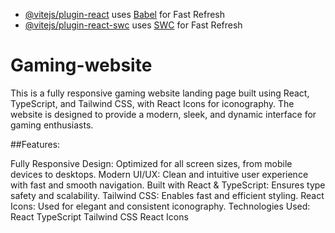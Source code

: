 <!-- # React + TypeScript + Vite

This template provides a minimal setup to get React working in Vite with HMR and some ESLint rules.

Currently, two official plugins are available: -->

- [@vitejs/plugin-react](https://github.com/vitejs/vite-plugin-react/blob/main/packages/plugin-react/README.md) uses [Babel](https://babeljs.io/) for Fast Refresh
- [@vitejs/plugin-react-swc](https://github.com/vitejs/vite-plugin-react-swc) uses [SWC](https://swc.rs/) for Fast Refresh

<!-- ## Expanding the ESLint configuration

If you are developing a production application, we recommend updating the configuration to enable type aware lint rules:

- Configure the top-level `parserOptions` property like this:

```js
export default tseslint.config({
  languageOptions: {
    // other options...
    parserOptions: {
      project: ['./tsconfig.node.json', './tsconfig.app.json'],
      tsconfigRootDir: import.meta.dirname,
    },
  },
})
```

- Replace `tseslint.configs.recommended` to `tseslint.configs.recommendedTypeChecked` or `tseslint.configs.strictTypeChecked`
- Optionally add `...tseslint.configs.stylisticTypeChecked`
- Install [eslint-plugin-react](https://github.com/jsx-eslint/eslint-plugin-react) and update the config:

```js
// eslint.config.js
import react from 'eslint-plugin-react'

export default tseslint.config({
  // Set the react version
  settings: { react: { version: '18.3' } },
  plugins: {
    // Add the react plugin
    react,
  },
  rules: {
    // other rules...
    // Enable its recommended rules
    ...react.configs.recommended.rules,
    ...react.configs['jsx-runtime'].rules,
  },
}) -->

# Gaming-website

This is a fully responsive gaming website landing page built using React, TypeScript, and Tailwind CSS, with React Icons for iconography. The website is designed to provide a modern, sleek, and dynamic interface for gaming enthusiasts.

##Features:

Fully Responsive Design: Optimized for all screen sizes, from mobile devices to desktops.
Modern UI/UX: Clean and intuitive user experience with fast and smooth navigation.
Built with React & TypeScript: Ensures type safety and scalability.
Tailwind CSS: Enables fast and efficient styling.
React Icons: Used for elegant and consistent iconography.
Technologies Used:
React
TypeScript
Tailwind CSS
React Icons

